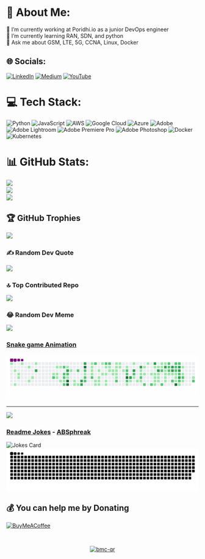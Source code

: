 # 💫 About Me:
🔭 I’m currently working at Poridhi.io as a junior DevOps engineer<br>🌱 I’m currently learning RAN, SDN, and python<br>💬 Ask me about GSM, LTE, 5G, CCNA, Linux, Docker<br>


## 🌐 Socials:
[![LinkedIn](https://img.shields.io/badge/LinkedIn-%230077B5.svg?logo=linkedin&logoColor=white)](https://linkedin.com/in/sabbirimon) [![Medium](https://img.shields.io/badge/Medium-12100E?logo=medium&logoColor=white)](https://medium.com/@sabbirimon) [![YouTube](https://img.shields.io/badge/YouTube-%23FF0000.svg?logo=YouTube&logoColor=white)](https://youtube.com/@sabbirimon) 

# 💻 Tech Stack:
![Python](https://img.shields.io/badge/python-3670A0?style=for-the-badge&logo=python&logoColor=ffdd54) ![JavaScript](https://img.shields.io/badge/javascript-%23323330.svg?style=for-the-badge&logo=javascript&logoColor=%23F7DF1E) ![AWS](https://img.shields.io/badge/AWS-%23FF9900.svg?style=for-the-badge&logo=amazon-aws&logoColor=white) ![Google Cloud](https://img.shields.io/badge/GoogleCloud-%234285F4.svg?style=for-the-badge&logo=google-cloud&logoColor=white) ![Azure](https://img.shields.io/badge/azure-%230072C6.svg?style=for-the-badge&logo=microsoftazure&logoColor=white) ![Adobe](https://img.shields.io/badge/adobe-%23FF0000.svg?style=for-the-badge&logo=adobe&logoColor=white) ![Adobe Lightroom](https://img.shields.io/badge/Adobe%20Lightroom-31A8FF.svg?style=for-the-badge&logo=Adobe%20Lightroom&logoColor=white) ![Adobe Premiere Pro](https://img.shields.io/badge/Adobe%20Premiere%20Pro-9999FF.svg?style=for-the-badge&logo=Adobe%20Premiere%20Pro&logoColor=white) ![Adobe Photoshop](https://img.shields.io/badge/adobe%20photoshop-%2331A8FF.svg?style=for-the-badge&logo=adobe%20photoshop&logoColor=white) ![Docker](https://img.shields.io/badge/docker-%230db7ed.svg?style=for-the-badge&logo=docker&logoColor=white) ![Kubernetes](https://img.shields.io/badge/kubernetes-%23326ce5.svg?style=for-the-badge&logo=kubernetes&logoColor=white)

# 📊 GitHub Stats:
![](https://github-readme-stats.vercel.app/api?username=sabbirimon&theme=dark&hide_border=false&include_all_commits=false&count_private=false)<br/>
![](https://github-readme-streak-stats.herokuapp.com/?user=sabbirimon&theme=dark&hide_border=false)<br/>
![](https://github-readme-stats.vercel.app/api/top-langs/?username=sabbirimon&theme=dark&hide_border=false&include_all_commits=false&count_private=false&layout=compact)

## 🏆 GitHub Trophies
![](https://github-profile-trophy.vercel.app/?username=sabbirimon&theme=radical&no-frame=false&no-bg=true&margin-w=4)

### ✍️ Random Dev Quote
![](https://quotes-github-readme.vercel.app/api?type=horizontal&theme=merko)

### 🔝 Top Contributed Repo
![](https://github-contributor-stats.vercel.app/api?username=sabbirimon&limit=5&theme=dark&combine_all_yearly_contributions=true)

### 😂 Random Dev Meme
<img src='https://memer-new.vercel.app/' style="height: 400px;"/>

### [Snake game Animation](https://github.com/Platane/snk) 
![preview](https://raw.githubusercontent.com/Platane/snk/output/github-contribution-grid-snake.gif)

---
[![](https://visitcount.itsvg.in/api?id=sabbirimon&icon=2&color=13)](https://visitcount.itsvg.in)

### [Readme Jokes](https://github.com/ABSphreak/readme-jokes) - [ABSphreak](https://github.com/ABSphreak)  
<img src="https://readme-jokes.vercel.app/api" alt="Jokes Card" />


<picture>
  <source media="(prefers-color-scheme: dark)" srcset="https://raw.githubusercontent.com/platane/platane/output/github-contribution-grid-snake-dark.svg">
  <source media="(prefers-color-scheme: light)" srcset="https://raw.githubusercontent.com/platane/platane/output/github-contribution-grid-snake.svg">
  <img alt="github contribution grid snake animation" src="https://raw.githubusercontent.com/platane/platane/output/github-contribution-grid-snake.svg">
</picture>



  ## 💰 You can help me by Donating
  [![BuyMeACoffee](https://img.shields.io/badge/Buy%20Me%20a%20Coffee-ffdd00?style=for-the-badge&logo=buy-me-a-coffee&logoColor=black)](https://buymeacoffee.com/sabbirimon) 


<br>
<p align="center">
  <a href="https://ibb.co/svJn3dDT">
    <img src="https://i.ibb.co/svJn3dDT/bmc-qr.png" alt="bmc-qr" width="192" height="192" style="border:0;" />
  </a>
</p>

  
<!-- Proudly created with GPRM ( https://gprm.itsvg.in ) -->
